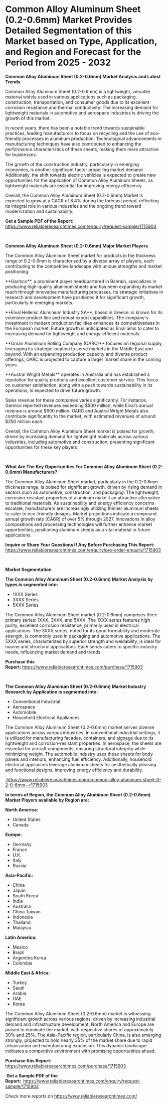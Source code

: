 <p><h1>Common Alloy Aluminum Sheet (0.2-0.6mm) Market Provides Detailed Segmentation of this Market based on Type, Application, and Region and Forecast for the Period from 2025 - 2032</h1></p><p><strong>Common Alloy Aluminum Sheet (0.2-0.6mm) Market Analysis and Latest Trends</strong></p>
<p><p>Common Alloy Aluminum Sheet (0.2-0.6mm) is a lightweight, versatile material widely used in various applications such as packaging, construction, transportation, and consumer goods due to its excellent corrosion resistance and thermal conductivity. The increasing demand for lightweight materials in automotive and aerospace industries is driving the growth of this market. </p><p>In recent years, there has been a notable trend towards sustainable practices, leading manufacturers to focus on recycling and the use of eco-friendly processes in aluminum production. Technological advancements in manufacturing techniques have also contributed to enhancing the performance characteristics of these sheets, making them more attractive for businesses.</p><p>The growth of the construction industry, particularly in emerging economies, is another significant factor propelling market demand. Additionally, the shift towards electric vehicles is expected to create new opportunities for the application of Common Alloy Aluminum Sheets, as lightweight materials are essential for improving energy efficiency. </p><p>Overall, the Common Alloy Aluminum Sheet (0.2-0.6mm) Market is expected to grow at a CAGR of 8.4% during the forecast period, reflecting its integral role in various industries and the ongoing trend toward modernization and sustainability.</p></p>
<p><strong>Get a Sample PDF of the Report:&nbsp;</strong> <a href="https://www.reliableresearchtimes.com/enquiry/request-sample/1715903?utm_campaign=3088&utm_medium=2&utm_source=Github&utm_content=ia&utm_term=28032025&utm_id=common-alloy-aluminum-sheet-02-06mm">https://www.reliableresearchtimes.com/enquiry/request-sample/1715903</a></p>
<p>&nbsp;</p>
<p><strong>Common Alloy Aluminum Sheet (0.2-0.6mm) Major Market Players</strong></p>
<p><p>The Common Alloy Aluminum Sheet market for products in the thickness range of 0.2-0.6mm is characterized by a diverse array of players, each contributing to the competitive landscape with unique strengths and market positioning.</p><p>**Garmco**, a prominent player headquartered in Bahrain, specializes in producing high-quality aluminum sheets and has been expanding its market reach through innovative manufacturing processes. Its strategic initiatives in research and development have positioned it for significant growth, particularly in emerging markets.</p><p>**Elval Hellenic Aluminium Industry SA**, based in Greece, is known for its extensive product line and robust export capabilities. The company's investment in modern production facilities enhances its competitiveness in the European market. Future growth is anticipated as Elval aims to cater to increasing demand for lightweight and energy-efficient materials.</p><p>**Oman Aluminium Rolling Company (OARC)** focuses on regional supply, leveraging its strategic location to serve markets in the Middle East and beyond. With an expanding production capacity and diverse product offerings, OARC is projected to capture a larger market share in the coming years.</p><p>**Austral Wright Metals** operates in Australia and has established a reputation for quality products and excellent customer service. This focus on customer satisfaction, along with a push towards sustainability in its operations, is expected to drive future growth.</p><p>Sales revenue for these companies varies significantly. For instance, Garmco reported revenues exceeding $500 million, while Elval’s annual revenue is around $600 million. OARC and Austral Wright Metals also contribute significantly to the market, with estimated revenues of around $250 million each.</p><p>Overall, the Common Alloy Aluminum Sheet market is poised for growth, driven by increasing demand for lightweight materials across various industries, including automotive and construction, presenting significant opportunities for these key players.</p></p>
<p>&nbsp;</p>
<p><strong>What Are The Key Opportunities For Common Alloy Aluminum Sheet (0.2-0.6mm) Manufacturers?</strong></p>
<p><p>The Common Alloy Aluminum Sheet market, particularly in the 0.2-0.6mm thickness range, is poised for significant growth, driven by rising demand in sectors such as automotive, construction, and packaging. The lightweight, corrosion-resistant properties of aluminum make it an attractive alternative to traditional materials. As sustainability and energy efficiency concerns escalate, manufacturers are increasingly utilizing thinner aluminum sheets to cater to eco-friendly designs. Market projections indicate a compound annual growth rate (CAGR) of over 5% through 2027. Innovations in alloy compositions and processing technologies will further enhance market opportunities, positioning aluminum sheets as a vital material in future applications.</p></p>
<p><strong>Inquire or Share Your Questions If Any Before Purchasing This Report:</strong> <a href="https://www.reliableresearchtimes.com/enquiry/pre-order-enquiry/1715903?utm_campaign=3088&utm_medium=2&utm_source=Github&utm_content=ia&utm_term=28032025&utm_id=common-alloy-aluminum-sheet-02-06mm">https://www.reliableresearchtimes.com/enquiry/pre-order-enquiry/1715903</a></p>
<p>&nbsp;</p>
<p><strong>Market Segmentation</strong></p>
<p><strong>The Common Alloy Aluminum Sheet (0.2-0.6mm) Market Analysis by types is segmented into:</strong></p>
<p><ul><li>1XXX Series</li><li>3XXX Series</li><li>5XXX Series</li></ul></p>
<p><p>The Common Alloy Aluminum Sheet market (0.2-0.6mm) comprises three primary series: 1XXX, 3XXX, and 5XXX. The 1XXX series features high purity, excellent corrosion resistance, primarily used in electrical applications. The 3XXX series, noted for its good formability and moderate strength, is commonly used in packaging and automotive applications. The 5XXX series, characterized by superior strength and weldability, is ideal for marine and structural applications. Each series caters to specific industry needs, influencing market demand and trends.</p></p>
<p><strong>Purchase this Report:&nbsp;</strong><a href="https://www.reliableresearchtimes.com/purchase/1715903?utm_campaign=3088&utm_medium=2&utm_source=Github&utm_content=ia&utm_term=28032025&utm_id=common-alloy-aluminum-sheet-02-06mm">https://www.reliableresearchtimes.com/purchase/1715903</a></p>
<p>&nbsp;</p>
<p><strong>The Common Alloy Aluminum Sheet (0.2-0.6mm) Market Industry Research by Application is segmented into:</strong></p>
<p><ul><li>Conventional Industrial</li><li>Aerospace</li><li>Automobile</li><li>Household Electrical Appliances</li></ul></p>
<p><p>The Common Alloy Aluminum Sheet (0.2-0.6mm) market serves diverse applications across various industries. In conventional industrial settings, it is utilized for manufacturing facades, containers, and signage due to its lightweight and corrosion-resistant properties. In aerospace, the sheets are essential for aircraft components, ensuring structural integrity while minimizing weight. The automobile industry uses these sheets for body panels and interiors, enhancing fuel efficiency. Additionally, household electrical appliances leverage aluminum sheets for aesthetically pleasing and functional designs, improving energy efficiency and durability.</p></p>
<p><a href="https://www.reliableresearchtimes.com/common-alloy-aluminum-sheet-0-2-0-6mm--r1715903?utm_campaign=3088&utm_medium=2&utm_source=Github&utm_content=ia&utm_term=28032025&utm_id=common-alloy-aluminum-sheet-02-06mm">&nbsp;https://www.reliableresearchtimes.com/common-alloy-aluminum-sheet-0-2-0-6mm--r1715903</a></p>
<p><strong>In terms of Region, the Common Alloy Aluminum Sheet (0.2-0.6mm) Market Players available by Region are:</strong></p>
<p>
    <p> <strong> North America: </strong>
        <ul>
            <li>United States</li>
            <li>Canada</li>
        </ul>
        </p> 
    <p> <strong> Europe: </strong>
        <ul>
            <li>Germany</li>
            <li>France</li>
            <li>U.K.</li>
            <li>Italy</li>
            <li>Russia</li>
        </ul>
        </p> 
    <p> <strong> Asia-Pacific: </strong>
        <ul>
            <li>China</li>
            <li>Japan</li>
            <li>South Korea</li>
            <li>India</li>
            <li>Australia</li>
            <li>China Taiwan</li>
            <li>Indonesia</li>
            <li>Thailand</li>
            <li>Malaysia</li>
        </ul>
        </p> 
    <p> <strong> Latin America: </strong>
        <ul>
            <li>Mexico</li>
            <li>Brazil</li>
            <li>Argentina Korea</li>
            <li>Colombia</li>
        </ul>
        </p> 
    <p> <strong> Middle East & Africa: </strong>
        <ul>
            <li>Turkey</li>
            <li>Saudi</li>
            <li>Arabia</li>
            <li>UAE</li>
            <li>Korea</li>
        </ul>
    </p>
    </p>
<p><p>The Common Alloy Aluminum Sheet (0.2-0.6mm) market is witnessing significant growth across various regions, driven by increasing industrial demand and infrastructure development. North America and Europe are poised to dominate the market, with respective shares of approximately 30% and 25%. The Asia-Pacific region, particularly China, is also emerging strongly, projected to hold nearly 35% of the market share due to rapid urbanization and manufacturing expansion. This dynamic landscape indicates a competitive environment with promising opportunities ahead.</p></p>
<p><strong>Purchase this Report: </strong><a href="https://www.reliableresearchtimes.com/purchase/1715903?utm_campaign=3088&utm_medium=2&utm_source=Github&utm_content=ia&utm_term=28032025&utm_id=common-alloy-aluminum-sheet-02-06mm">https://www.reliableresearchtimes.com/purchase/1715903</a></p>
<p>&nbsp;<strong>Get a Sample PDF of the Report:&nbsp;&nbsp;</strong><a href="https://www.reliableresearchtimes.com/enquiry/request-sample/1715903?utm_campaign=3088&utm_medium=2&utm_source=Github&utm_content=ia&utm_term=28032025&utm_id=common-alloy-aluminum-sheet-02-06mm">https://www.reliableresearchtimes.com/enquiry/request-sample/1715903</a></p>
<p><strong></strong></p>
<p>Check more reports on <a href="https://www.reliableresearchtimes.com/?utm_campaign=3088&utm_medium=2&utm_source=Github&utm_content=ia&utm_term=28032025&utm_id=common-alloy-aluminum-sheet-02-06mm">https://www.reliableresearchtimes.com/</a></p>